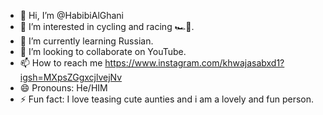 - 👋 Hi, I’m @HabibiAlGhani
- 👀 I’m interested in cycling and racing 🏎️🐎.
- 🌱 I’m currently learning Russian.
- 💞️ I’m looking to collaborate on YouTube.
- 📫 How to reach me https://www.instagram.com/khwajasabxd1?igsh=MXpsZGgxcjlvejNv
- 😄 Pronouns: He/HIM
- ⚡ Fun fact: I love teasing cute aunties and i am a lovely and fun person.

<!---
HabibiAlGhani/HabibiAlGhani is a ✨ special ✨ repository because its `README.md` (this file) appears on your GitHub profile.
You can click the Preview link to take a look at your changes.
--->
